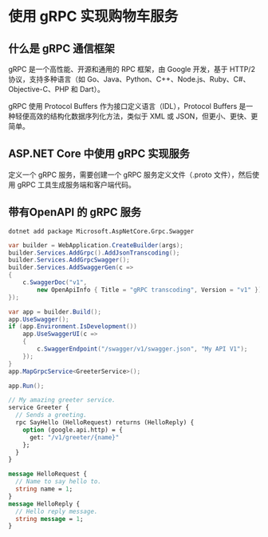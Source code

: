 # 使用 gRPC 实现购物车服务

## 什么是 gRPC 通信框架

gRPC 是一个高性能、开源和通用的 RPC 框架，由 Google 开发，基于 HTTP/2 协议，支持多种语言（如 Go、Java、Python、C++、Node.js、Ruby、C#、Objective-C、PHP 和 Dart）。

gRPC 使用 Protocol Buffers 作为接口定义语言（IDL），Protocol Buffers 是一种轻便高效的结构化数据序列化方法，类似于 XML 或 JSON，但更小、更快、更简单。

## ASP.NET Core 中使用 gRPC 实现服务

定义一个 gRPC 服务，需要创建一个 gRPC 服务定义文件（.proto 文件），然后使用 gRPC 工具生成服务端和客户端代码。


## 带有OpenAPI 的 gRPC 服务

```shell
dotnet add package Microsoft.AspNetCore.Grpc.Swagger
```

```csharp
var builder = WebApplication.CreateBuilder(args);
builder.Services.AddGrpc().AddJsonTranscoding();
builder.Services.AddGrpcSwagger();
builder.Services.AddSwaggerGen(c =>
{
    c.SwaggerDoc("v1",
        new OpenApiInfo { Title = "gRPC transcoding", Version = "v1" });
});

var app = builder.Build();
app.UseSwagger();
if (app.Environment.IsDevelopment())
    app.UseSwaggerUI(c =>
    {
        c.SwaggerEndpoint("/swagger/v1/swagger.json", "My API V1");
    });
}
app.MapGrpcService<GreeterService>();

app.Run();
```

```proto
// My amazing greeter service.
service Greeter {
  // Sends a greeting.
  rpc SayHello (HelloRequest) returns (HelloReply) {
    option (google.api.http) = {
      get: "/v1/greeter/{name}"
    };
  }
}

message HelloRequest {
  // Name to say hello to.
  string name = 1;
}
message HelloReply {
  // Hello reply message.
  string message = 1;
}
```
